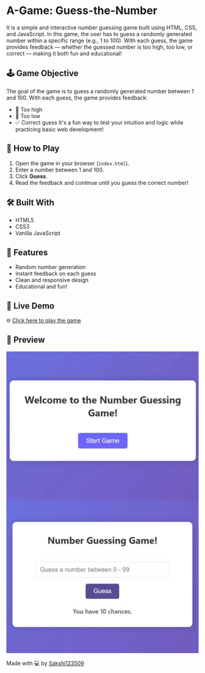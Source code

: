 # A-Game: Guess-the-Number
It is a simple and interactive number guessing game built using HTML, CSS, and JavaScript. In this game, the user has to guess a randomly generated number within a specific range (e.g., 1 to 100). With each guess, the game provides feedback — whether the guessed number is too high, too low, or correct — making it both fun and educational! 

## 🕹️ Game Objective

The goal of the game is to guess a randomly generated number between 1 and 100. With each guess, the game provides feedback:
- 🔼 Too high
- 🔽 Too low
- ✅ Correct guess
It's a fun way to test your intuition and logic while practicing basic web development!

## 🚀 How to Play

1. Open the game in your browser (`index.html`).
2. Enter a number between 1 and 100.
3. Click **Guess**.
4. Read the feedback and continue until you guess the correct number!

## 🛠️ Built With

- HTML5
- CSS3
- Vanilla JavaScript

## 📌 Features

- Random number generation
- Instant feedback on each guess
- Clean and responsive design
- Educational and fun!

##  🔗 Live Demo
🌐 [Click here to play the game](https://sakshi123509.github.io/A-Game-Guess-the-Number/)

## 📸 Preview
![Game Preview](Guess_the_number.jpeg)

Made with 💻 by [Sakshi123509](https://github.com/Sakshi123509)



